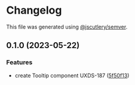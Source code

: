 # Changelog

This file was generated using [@jscutlery/semver](https://github.com/jscutlery/semver).

## 0.1.0 (2023-05-22)


### Features

* create Tooltip component UXDS-187 ([5f50f13](https://github.com/Availity/element/commit/5f50f13b17d3f75a107bbee1a83ac35cfc326b81))
